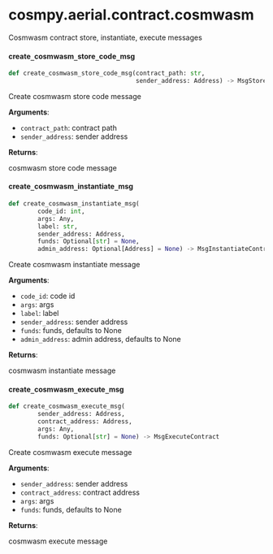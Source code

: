 <a id="cosmpy.aerial.contract.cosmwasm"></a>

# cosmpy.aerial.contract.cosmwasm

Cosmwasm contract store, instantiate, execute messages

<a id="cosmpy.aerial.contract.cosmwasm.create_cosmwasm_store_code_msg"></a>

#### create`_`cosmwasm`_`store`_`code`_`msg

```python
def create_cosmwasm_store_code_msg(contract_path: str,
                                   sender_address: Address) -> MsgStoreCode
```

Create cosmwasm store code message

**Arguments**:

- `contract_path`: contract path
- `sender_address`: sender address

**Returns**:

cosmwasm store code message

<a id="cosmpy.aerial.contract.cosmwasm.create_cosmwasm_instantiate_msg"></a>

#### create`_`cosmwasm`_`instantiate`_`msg

```python
def create_cosmwasm_instantiate_msg(
        code_id: int,
        args: Any,
        label: str,
        sender_address: Address,
        funds: Optional[str] = None,
        admin_address: Optional[Address] = None) -> MsgInstantiateContract
```

Create cosmwasm instantiate message

**Arguments**:

- `code_id`: code id
- `args`: args
- `label`: label
- `sender_address`: sender address
- `funds`: funds, defaults to None
- `admin_address`: admin address, defaults to None

**Returns**:

cosmwasm instantiate message

<a id="cosmpy.aerial.contract.cosmwasm.create_cosmwasm_execute_msg"></a>

#### create`_`cosmwasm`_`execute`_`msg

```python
def create_cosmwasm_execute_msg(
        sender_address: Address,
        contract_address: Address,
        args: Any,
        funds: Optional[str] = None) -> MsgExecuteContract
```

Create cosmwasm execute message

**Arguments**:

- `sender_address`: sender address
- `contract_address`: contract address
- `args`: args
- `funds`: funds, defaults to None

**Returns**:

cosmwasm execute message
